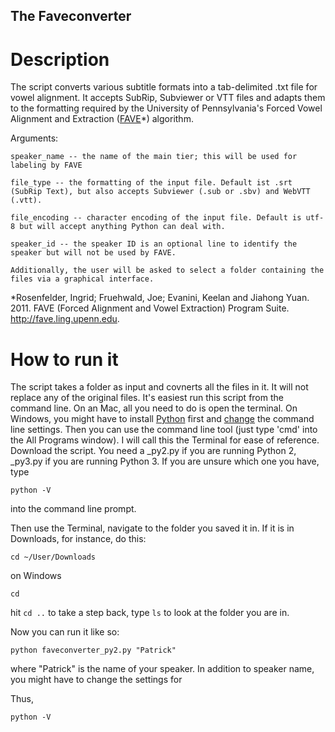 ## The Faveconverter

# Description
The script converts various subtitle formats into a tab-delimited .txt file for vowel alignment. 
It accepts SubRip, Subviewer or VTT files and adapts them to the formatting required by the University of Pennsylvania's Forced Vowel Alignment and Extraction ([FAVE](http://fave.ling.upenn.edu/)*) algorithm.


Arguments:

    speaker_name -- the name of the main tier; this will be used for labeling by FAVE

    file_type -- the formatting of the input file. Default ist .srt (SubRip Text), but also accepts Subviewer (.sub or .sbv) and WebVTT (.vtt). 

    file_encoding -- character encoding of the input file. Default is utf-8 but will accept anything Python can deal with. 

    speaker_id -- the speaker ID is an optional line to identify the speaker but will not be used by FAVE.  
    
    Additionally, the user will be asked to select a folder containing the files via a graphical interface. 

*Rosenfelder, Ingrid; Fruehwald, Joe; Evanini, Keelan and Jiahong Yuan. 2011. FAVE (Forced Alignment and Vowel Extraction) Program Suite. http://fave.ling.upenn.edu.

# How to run it
The script takes a folder as input and covnerts all the files in it. 
It will not replace any of the original files. 
It's easiest run this script from the command line. On an Mac, all you need to do is open the terminal. 
On Windows, you might have to install [Python](https://www.python.org/downloads/windows/) first and [change](http://www.anthonydebarros.com/2015/08/16/setting-up-python-in-windows-10/) the command line settings. 
Then you can use the command line tool (just type 'cmd' into the All Programs window). I will call this the Terminal for ease of reference. 
Download the script. You need a _py2.py if you are running Python 2, _py3.py if you are running Python 3. 
If you are unsure which one you have, type 

`python -V`

into the command line prompt. 

Then use the Terminal, navigate to the folder you saved it in. If it is in Downloads, for instance, do this:

`cd ~/User/Downloads`

on Windows 

`cd `

hit `cd ..` to take a step back, type `ls` to look at the folder you are in. 

Now you can run it like so:

    python faveconverter_py2.py "Patrick"

where "Patrick" is the name of your speaker. In addition to speaker name, you might have to change the settings for 




Thus, 





`python -V`
